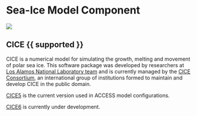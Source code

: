 # <div class="highlight-bg"> Sea-Ice Model Component </div>

<!-- {% include "call_contribute.md" %} -->

<!-- ![Sea-Ice Component Logo](../../assets/component-logos/components-without-titles/ACCESS icon SEA ICE.png){align=right width=40%} -->

<img src = "../../../assets/component-logos/component-maps/sea-ice-component-map.png" class="white-img-bg"></img>

## <div class="center-icons"> CICE {{ supported }} </div>
CICE is a numerical model for simulating the growth, melting and movement of polar sea ice. This software package was developed by researchers at [Los Alamos National Laboratory team][lanl-web] and is currently managed by the [CICE Consortium][cice-web], an international group of institutions formed to maintain and develop CICE in the public domain.

[CICE5][cice5-wiki] is the current version used in ACCESS model configurations.

[CICE6][cice6-wiki] is currently under development.

[lanl-web]: https://www.lanl.gov/
[cice-web]: https://github.com/CICE-Consortium/About-Us/wiki
[cice5-wiki]: https://github.com/CICE-Consortium/CICE-svn-trunk/wiki
[cice6-wiki]: https://github.com/CICE-Consortium/CICE/wiki
